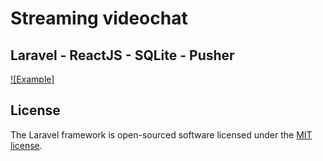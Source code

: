 # Streaming videochat 
## Laravel - ReactJS - SQLite - Pusher


[![Example]](https://youtu.be/yHWOOHVtRBk)




## License

The Laravel framework is open-sourced software licensed under the [MIT license](https://opensource.org/licenses/MIT).
